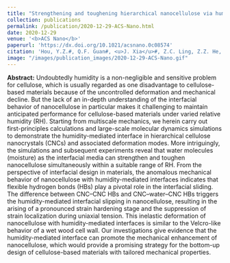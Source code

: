 ```yaml
---
title: "Strengthening and toughening hierarchical nanocellulose via humidity-mediated interface"
collection: publications
permalink: /publication/2020-12-29-ACS-Nano.html
date: 2020-12-29
venue: '<b>ACS Nano</b>'
paperurl: 'https://dx.doi.org/10.1021/acsnano.0c08574'
citation: 'Hou, Y.Z.#, Q.F. Guan#, <u>J. Xia</u>#, Z.C. Ling, Z.Z. He, Z.M. Han, H.B. Yang, P. Gu, Y.B. Zhu*, S.H. Yu* and H.A. Wu*, Strengthening and toughening hierarchical nanocellulose via humidity-mediated interface. <i>ACS Nano</i>, 2021, 15(1): 1310–1320. '
image: "/images/publication_images/2020-12-29-ACS-Nano.gif"
---
```


**Abstract:** Undoubtedly humidity is a non-negligible and sensitive problem for cellulose, which is usually regarded as one disadvantage to cellulose-based materials because of the uncontrolled deformation and mechanical decline. But the lack of an in-depth understanding of the interfacial behavior of nanocellulose in particular makes it challenging to maintain anticipated performance for cellulose-based materials under varied relative humidity (RH). Starting from multiscale mechanics, we herein carry out first-principles calculations and large-scale molecular dynamics simulations to demonstrate the humidity-mediated interface in hierarchical cellulose nanocrystals (CNCs) and associated deformation modes. More intriguingly, the simulations and subsequent experiments reveal that water molecules (moisture) as the interfacial media can strengthen and toughen nanocellulose simultaneously within a suitable range of RH. From the perspective of interfacial design in materials, the anomalous mechanical behavior of nanocellulose with humidity-mediated interfaces indicates that flexible hydrogen bonds (HBs) play a pivotal role in the interfacial sliding. The difference between CNC–CNC HBs and CNC–water–CNC HBs triggers the humidity-mediated interfacial slipping in nanocellulose, resulting in the arising of a pronounced strain hardening stage and the suppression of strain localization during uniaxial tension. This inelastic deformation of nanocellulose with humidity-mediated interfaces is similar to the Velcro-like behavior of a wet wood cell wall. Our investigations give evidence that the humidity-mediated interface can promote the mechanical enhancement of nanocellulose, which would provide a promising strategy for the bottom-up design of cellulose-based materials with tailored mechanical properties.
